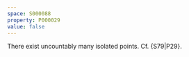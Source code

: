 ```yaml
---
space: S000088
property: P000029
value: false
---
```


There exist uncountably many isolated points. Cf. {S79|P29}.
